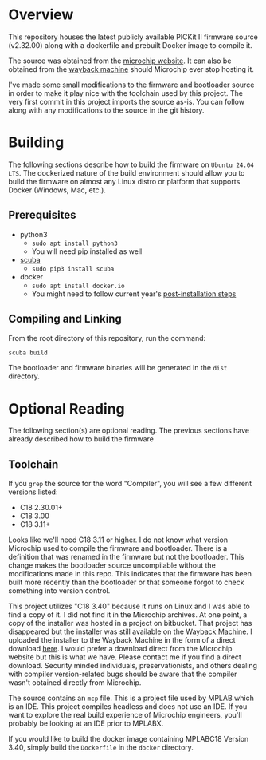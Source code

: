 # Overview

This repository houses the latest publicly available PICKit II firmware source (v2.32.00)
along with a dockerfile and prebuilt Docker image to compile it.

The source was obtained from the [microchip website](http://ww1.microchip.com/downloads/en/DeviceDoc/FirmwareV2-32-00.zip).
It can also be obtained from the [wayback machine](https://web.archive.org/web/20240530101822/http://ww1.microchip.com/downloads/en/DeviceDoc/FirmwareV2-32-00.zip)
should Microchip ever stop hosting it.

I've made some small modifications to the firmware and bootloader source in order to make it
play nice with the toolchain used by this project.
The very first commit in this project imports the source as-is.
You can follow along with any modifications to the source in the git history.

# Building

The following sections describe how to build the firmware on `Ubuntu 24.04 LTS`.
The dockerized nature of the build environment should allow you to build the firmware
on almost any Linux distro or platform that supports Docker (Windows, Mac, etc.).

## Prerequisites

- python3
  - `sudo apt install python3`
  - You will need pip installed as well
- [scuba](https://pypi.org/project/scuba/)
  - `sudo pip3 install scuba`
- docker
  - `sudo apt install docker.io`
  - You might need to follow current year's [post-installation steps](https://docs.docker.com/engine/install/linux-postinstall/)

## Compiling and Linking

From the root directory of this repository, run the command:
```sh
scuba build
```

The bootloader and firmware binaries will be generated in the `dist` directory.

# Optional Reading

The following section(s) are optional reading.
The previous sections have already described how to build the firmware 

## Toolchain

If you `grep` the source for the word "Compiler", you will see a few different versions listed:
- C18 2.30.01+
- C18 3.00
- C18 3.11+

Looks like we'll need C18 3.11 or higher.
I do not know what version Microchip used to compile the firmware and bootloader.
There is a definition that was renamed in the firmware but not the bootloader.
This change makes the bootloader source uncompilable without the modifications made in this repo.
This indicates that the firmware has been built more recently than the bootloader or that
someone forgot to check something into version control.

This project utilizes "C18 3.40" because it runs on Linux and I was able to find a copy of it.
I did not find it in the Microchip archives.
At one point, a copy of the installer was hosted in a project on bitbucket.
That project has disappeared but the installer was still available on the
[Wayback Machine](https://web.archive.org/web/20150801132201/https://bbuseruploads.s3.amazonaws.com/simbuckone/simbuckbaseproject/downloads/mplabc18-v3.40-linux-full-installer.run?Signature=nMC54JLd0SfTdlc510ADndYnjW0%3D&Expires=1438437120&AWSAccessKeyId=0EMWEFSGA12Z1HF1TZ82&response-content-disposition=attachment%3B%20filename%3D%22mplabc18-v3.40-linux-full-installer.run%22).
I uploaded the installer to the Wayback Machine in the form of a direct download [here](https://archive.org/details/mplabc18-v3.40-linux-full-installer).
I would prefer a download direct from the Microchip website but this is what we have.
Please contact me if you find a direct download.
Security minded individuals, preservationists, and others dealing with compiler version-related bugs
should be aware that the compiler wasn't obtained directly from Microchip.

The source contains an `mcp` file.
This is a project file used by MPLAB which is an IDE.
This project compiles headless and does not use an IDE.
If you want to explore the real build experience of Microchip engineers, you'll probably be looking at an IDE prior to MPLABX.

If you would like to build the docker image containing MPLABC18 Version 3.40, simply build the `Dockerfile` in the `docker` directory.
